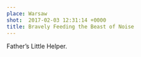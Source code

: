 ```yaml
---
place: Warsaw
shot:  2017-02-03 12:31:14 +0000
title: Bravely Feeding the Beast of Noise
---
```


Father’s Little Helper.
